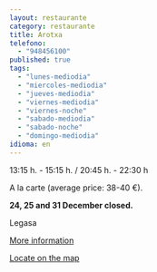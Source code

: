 ```yaml
---
layout: restaurante
category: restaurante
title: Arotxa
telefono:
  - "948456100"
published: true
tags:
  - "lunes-mediodia"
  - "miercoles-mediodia"
  - "jueves-mediodia"
  - "viernes-mediodia"
  - "viernes-noche"
  - "sabado-mediodia"
  - "sabado-noche"
  - "domingo-mediodia"
idioma: en
---
```


13:15 h. - 15:15 h. / 20:45 h. - 22:30 h

A la carte (average price: 38-40 €).

**24, 25 and 31 December closed.**

Legasa

[More information](http://www.consorciobertiz.org/consorcio/dondecomer/restaurantes/legasa-es-0-185/restaurante-arotxa.html)

[Locate on the map](https://maps.google.es/maps?q=restaurante+arotxa+legasa&amp;hl=es&amp;sll=43.113641,-1.682539&amp;sspn=0.020395,0.038581&amp;t=h&amp;hq=restaurante+arotxa&amp;hnear=Legasa,+Navarra&amp;z=16&amp;iwloc=A  "Arotxa Restaurant")
